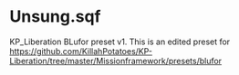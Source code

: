 # Unsung.sqf
KP_Liberation BLufor preset v1.
This is an edited preset for https://github.com/KillahPotatoes/KP-Liberation/tree/master/Missionframework/presets/blufor
